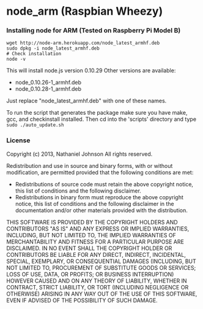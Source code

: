 node_arm (Raspbian Wheezy)
==========================
### Installing node for ARM (Tested on Raspberry Pi Model B)
```
wget http://node-arm.herokuapp.com/node_latest_armhf.deb
sudo dpkg -i node_latest_armhf.deb
# Check installation
node -v
```

This will install node.js version 0.10.29
Other versions are available:
- node_0.10.26-1_armhf.deb
- node_0.10.28-1_armhf.deb

Just replace "node_latest_armhf.deb" with one of these names.

To run the script that generates the package make sure you have make, gcc, and checkinstall installed. Then cd into the 'scripts' directory and type
`sudo ./auto_update.sh`

### License

Copyright (c) 2013, Nathaniel Johnson
All rights reserved.

Redistribution and use in source and binary forms, with or without modification, are permitted provided that the following conditions are met:

* Redistributions of source code must retain the above copyright notice, this list of conditions and the following disclaimer.
* Redistributions in binary form must reproduce the above copyright notice, this list of conditions and the following disclaimer in the documentation and/or other materials provided with the distribution.

THIS SOFTWARE IS PROVIDED BY THE COPYRIGHT HOLDERS AND CONTRIBUTORS "AS IS" AND ANY EXPRESS OR IMPLIED WARRANTIES, INCLUDING, BUT NOT LIMITED TO, THE IMPLIED WARRANTIES OF MERCHANTABILITY AND FITNESS FOR A PARTICULAR PURPOSE ARE DISCLAIMED. IN NO EVENT SHALL THE COPYRIGHT HOLDER OR CONTRIBUTORS BE LIABLE FOR ANY DIRECT, INDIRECT, INCIDENTAL, SPECIAL, EXEMPLARY, OR CONSEQUENTIAL DAMAGES (INCLUDING, BUT NOT LIMITED TO, PROCUREMENT OF SUBSTITUTE GOODS OR SERVICES; LOSS OF USE, DATA, OR PROFITS; OR BUSINESS INTERRUPTION) HOWEVER CAUSED AND ON ANY THEORY OF LIABILITY, WHETHER IN CONTRACT, STRICT LIABILITY, OR TORT (INCLUDING NEGLIGENCE OR OTHERWISE) ARISING IN ANY WAY OUT OF THE USE OF THIS SOFTWARE, EVEN IF ADVISED OF THE POSSIBILITY OF SUCH DAMAGE.
